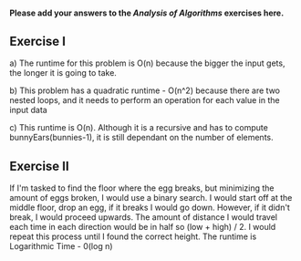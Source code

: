 #### Please add your answers to the ***Analysis of  Algorithms*** exercises here.

## Exercise I

a)
The runtime for this problem is O(n) because the bigger the input gets, the longer it is going to take. 

b)
This problem has a quadratic runtime - O(n^2) because there are two nested loops, and it needs to perform an operation for each value in the input data

c)
This runtime is O(n). Although it is a recursive and has to compute bunnyEars(bunnies-1), it is still dependant on the number of elements. 

## Exercise II
If I'm tasked to find the floor where the egg breaks, but minimizing the amount of eggs broken, I would use a binary search. I would start off at the middle floor, drop an egg, if it breaks I would go down. However, if it didn't break, I would proceed upwards. The amount of distance I would travel each time in each direction would be in half so (low + high) / 2. I would repeat this process until I found the correct height.
The runtime is Logarithmic Time - 0(log n) 

